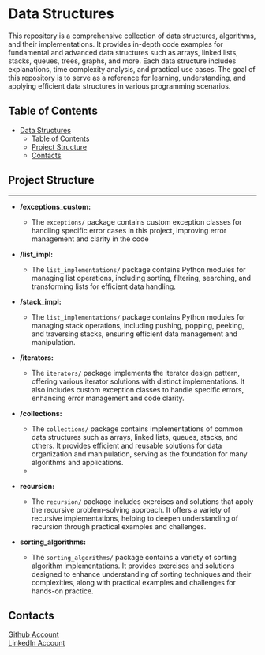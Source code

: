 # Data Structures

This repository is a comprehensive collection of data structures, algorithms, and their implementations. It provides in-depth code examples for fundamental and advanced data structures such as arrays, linked lists, stacks, queues, trees, graphs, and more. Each data structure includes explanations, time complexity analysis, and practical use cases. The goal of this repository is to serve as a reference for learning, understanding, and applying efficient data structures in various programming scenarios.

## Table of Contents

- [Data Structures](#data-structures)
  - [Table of Contents](#table-of-contents)
  - [Project Structure](#project-structure)
  - [Contacts](#contacts)

## Project Structure

---

- **/exceptions_custom:** 
    - The `exceptions/` package contains custom exception classes for handling specific error cases in this project, improving error management and clarity in the code

- **/list_impl:**
     - The `list_implementations/` package contains Python modules for managing list operations, including sorting, filtering, searching, and transforming lists for efficient data handling.

- **/stack_impl:**
     - The `list_implementations/` package contains Python modules for managing stack operations, including pushing, popping, peeking, and traversing stacks, ensuring efficient data management and manipulation.

- **/iterators:** 
    - The `iterators/` package  implements the iterator design pattern, offering various iterator solutions with distinct implementations. It also includes custom exception classes to handle specific errors, enhancing error management and code clarity.
  
- **/collections:**
    - The `collections/` package contains implementations of common data structures such as arrays, linked lists, queues, stacks, and others. It provides    efficient and reusable solutions for data organization and manipulation, serving as the foundation for many algorithms and applications.
    - 
- **recursion:**
    - The `recursion/` package includes exercises and solutions that apply the recursive problem-solving approach. It offers a variety of recursive implementations, helping to deepen understanding of recursion through practical examples and challenges.

- **sorting_algorithms:**
    - The `sorting_algorithms/` package contains a variety of sorting algorithm implementations. It provides exercises and solutions designed to enhance understanding of sorting techniques and their complexities, along with practical examples and challenges for hands-on practice.







## Contacts

[Github Account](https://github.com/Aleqyan666)    
[LinkedIn Account](https://www.linkedin.com/inhayk-alekyan-900797204/)
 
